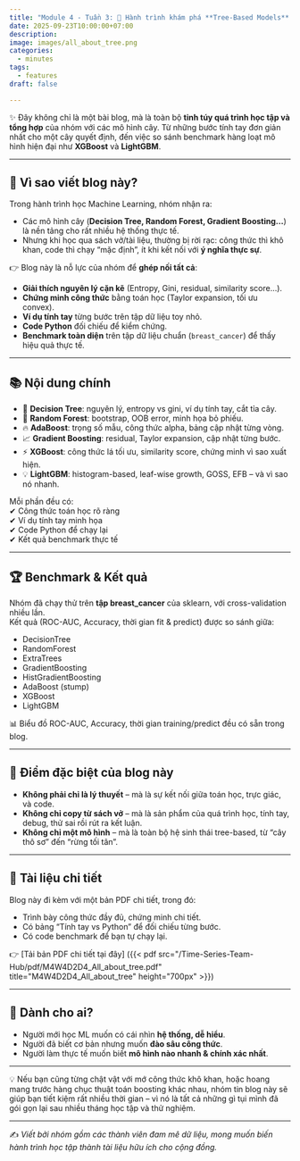 ```yaml
---
title: "Module 4 - Tuần 3: 🌳 Hành trình khám phá **Tree-Based Models**: Từ lý thuyết đến thực chiến"
date: 2025-09-23T10:00:00+07:00
description: 
image: images/all_about_tree.png
categories:  
  - minutes  
tags:  
  - features  
draft: false

---
```


✨ Đây không chỉ là một bài blog, mà là toàn bộ **tinh túy quá trình học tập và tổng hợp** của nhóm với các mô hình cây. Từ những bước tính tay đơn giản nhất cho một cây quyết định, đến việc so sánh benchmark hàng loạt mô hình hiện đại như **XGBoost** và **LightGBM**.  

---

## 🚀 Vì sao viết blog này?

Trong hành trình học Machine Learning, nhóm nhận ra:  
- Các mô hình cây (**Decision Tree, Random Forest, Gradient Boosting…**) là nền tảng cho rất nhiều hệ thống thực tế.  
- Nhưng khi học qua sách vở/tài liệu, thường bị rời rạc: công thức thì khô khan, code thì chạy “mặc định”, ít khi kết nối với **ý nghĩa thực sự**.  

👉 Blog này là nỗ lực của nhóm để **ghép nối tất cả**:  
- **Giải thích nguyên lý cặn kẽ** (Entropy, Gini, residual, similarity score…).  
- **Chứng minh công thức** bằng toán học (Taylor expansion, tối ưu convex).  
- **Ví dụ tính tay** từng bước trên tập dữ liệu toy nhỏ.  
- **Code Python** đối chiếu để kiểm chứng.  
- **Benchmark toàn diện** trên tập dữ liệu chuẩn (`breast_cancer`) để thấy hiệu quả thực tế.

---

## 📚 Nội dung chính

- 🌱 **Decision Tree**: nguyên lý, entropy vs gini, ví dụ tính tay, cắt tỉa cây.  
- 🌲 **Random Forest**: bootstrap, OOB error, minh họa bỏ phiếu.  
- 🔥 **AdaBoost**: trọng số mẫu, công thức alpha, bảng cập nhật từng vòng.  
- 📈 **Gradient Boosting**: residual, Taylor expansion, cập nhật từng bước.  
- ⚡ **XGBoost**: công thức lá tối ưu, similarity score, chứng minh vì sao xuất hiện.  
- 💡 **LightGBM**: histogram-based, leaf-wise growth, GOSS, EFB – và vì sao nó nhanh.  

Mỗi phần đều có:  
✔ Công thức toán học rõ ràng  
✔ Ví dụ tính tay minh họa  
✔ Code Python để chạy lại  
✔ Kết quả benchmark thực tế

---

## 🏆 Benchmark & Kết quả

Nhóm đã chạy thử trên **tập breast_cancer** của sklearn, với cross-validation nhiều lần.  
Kết quả (ROC-AUC, Accuracy, thời gian fit & predict) được so sánh giữa:  

- DecisionTree  
- RandomForest  
- ExtraTrees  
- GradientBoosting  
- HistGradientBoosting  
- AdaBoost (stump)  
- XGBoost  
- LightGBM  

📊 Biểu đồ ROC-AUC, Accuracy, thời gian training/predict đều có sẵn trong blog.  

---

## 🔑 Điểm đặc biệt của blog này

- **Không phải chỉ là lý thuyết** – mà là sự kết nối giữa toán học, trực giác, và code.  
- **Không chỉ copy từ sách vở** – mà là sản phẩm của quá trình học, tính tay, debug, thử sai rồi rút ra kết luận.  
- **Không chỉ một mô hình** – mà là toàn bộ hệ sinh thái tree-based, từ “cây thô sơ” đến “rừng tối tân”.

---

## 📄 Tài liệu chi tiết

Blog này đi kèm với một bản PDF chi tiết, trong đó:  
- Trình bày công thức đầy đủ, chứng minh chi tiết.  
- Có bảng “Tính tay vs Python” để đối chiếu từng bước.  
- Có code benchmark để bạn tự chạy lại.  

👉 [Tải bản PDF chi tiết tại đây]
({{< pdf src="/Time-Series-Team-Hub/pdf/M4W4D2D4_All_about_tree.pdf" title="M4W4D2D4_All_about_tree" height="700px" >}})

---

## 🎯 Dành cho ai?

- Người mới học ML muốn có cái nhìn **hệ thống, dễ hiểu**.  
- Người đã biết cơ bản nhưng muốn **đào sâu công thức**.  
- Người làm thực tế muốn biết **mô hình nào nhanh & chính xác nhất**.  

---

💡 Nếu bạn cũng từng chật vật với mớ công thức khô khan, hoặc hoang mang trước hàng chục thuật toán boosting khác nhau, nhóm tin blog này sẽ giúp bạn tiết kiệm rất nhiều thời gian – vì nó là tất cả những gì tụi mình đã gói gọn lại sau nhiều tháng học tập và thử nghiệm.

---

✍️ *Viết bởi nhóm gồm các thành viên đam mê dữ liệu, mong muốn biến hành trình học tập thành tài liệu hữu ích cho cộng đồng.*
